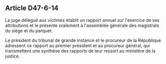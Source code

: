 Article D47-6-14
----
Le juge délégué aux victimes établit un rapport annuel sur l'exercice de ses
attributions et le présente oralement à l'assemblée générale des magistrats du
siège et du parquet.

Le président du tribunal de grande instance et le procureur de la République
adressent ce rapport au premier président et au procureur général, qui
transmettent une synthèse des rapports de leur ressort au ministère de la
justice.
